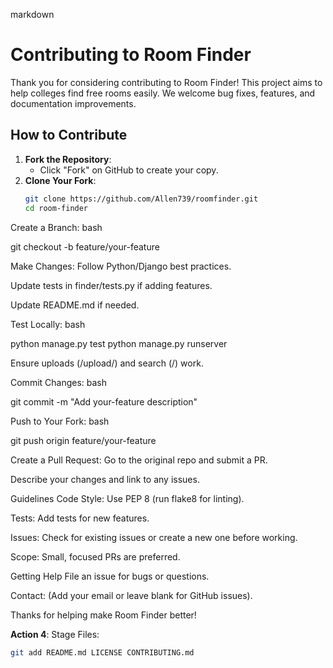 markdown

# Contributing to Room Finder

Thank you for considering contributing to Room Finder! This project aims to help colleges find free rooms easily. We welcome bug fixes, features, and documentation improvements.

## How to Contribute
1. **Fork the Repository**:
   - Click "Fork" on GitHub to create your copy.
2. **Clone Your Fork**:
   ```bash
   git clone https://github.com/Allen739/roomfinder.git
   cd room-finder

Create a Branch:
bash

git checkout -b feature/your-feature

Make Changes:
Follow Python/Django best practices.

Update tests in finder/tests.py if adding features.

Update README.md if needed.

Test Locally:
bash

python manage.py test
python manage.py runserver

Ensure uploads (/upload/) and search (/) work.

Commit Changes:
bash

git commit -m "Add your-feature description"

Push to Your Fork:
bash

git push origin feature/your-feature

Create a Pull Request:
Go to the original repo and submit a PR.

Describe your changes and link to any issues.

Guidelines
Code Style: Use PEP 8 (run flake8 for linting).

Tests: Add tests for new features.

Issues: Check for existing issues or create a new one before working.

Scope: Small, focused PRs are preferred.

Getting Help
File an issue for bugs or questions.

Contact: (Add your email or leave blank for GitHub issues).

Thanks for helping make Room Finder better!

**Action 4**: Stage Files:
```bash
git add README.md LICENSE CONTRIBUTING.md

